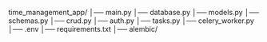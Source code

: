 time_management_app/
│── main.py
│── database.py
│── models.py
│── schemas.py
│── crud.py
│── auth.py
│── tasks.py
│── celery_worker.py
│── .env
│── requirements.txt
│── alembic/
